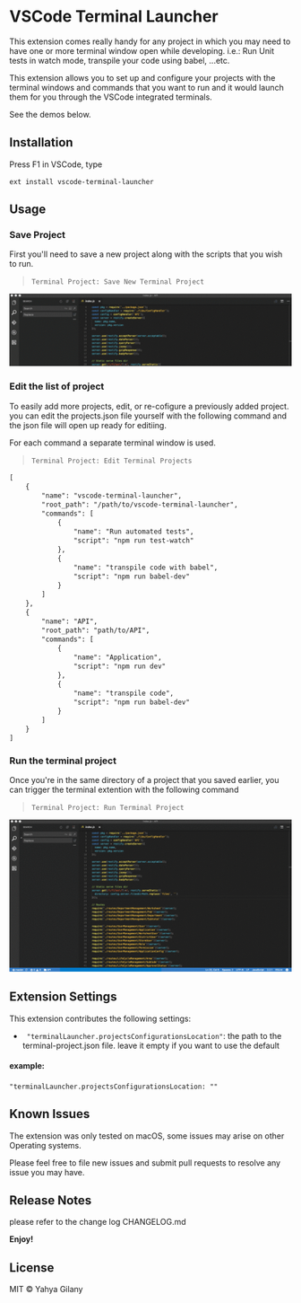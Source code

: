 # VSCode Terminal Launcher

This extension comes really handy for any project in which you may need to have one or more terminal window open while developing. i.e.: Run Unit tests in watch mode, transpile your code using babel, ...etc.

This extension allows you to set up and configure your projects with the terminal windows and commands that you want to run and it would launch them for you through the VSCode integrated terminals.

See the demos below.


## Installation

Press F1 in VSCode, type 
```
ext install vscode-terminal-launcher
```

## Usage
### Save Project
First you'll need to save a new project along with the scripts that you wish to run. 
> ``` Terminal Project: Save New Terminal Project ```

![Save Project](images/save.gif)

### Edit the list of project
To easily add more projects, edit, or re-cofigure a previously added project. you can edit the projects.json file yourself with the following command and the json file will open up ready for editiing.

For each command a separate terminal window is used.
> ``` Terminal Project: Edit Terminal Projects ```

```
[
	{
		"name": "vscode-terminal-launcher",
		"root_path": "/path/to/vscode-terminal-launcher",
		"commands": [
			{
				"name": "Run automated tests",
				"script": "npm run test-watch"
			},
			{
				"name": "transpile code with babel",
				"script": "npm run babel-dev"
			}
		]
	},
	{
		"name": "API",
		"root_path": "path/to/API",
		"commands": [
			{
				"name": "Application",
				"script": "npm run dev"
			},
			{
				"name": "transpile code",
				"script": "npm run babel-dev"
			}
		]
	}
]
```

### Run the terminal project
Once you're in the same directory of a project that you saved earlier, you can trigger the terminal extention with the following command
>```Terminal Project: Run Terminal Project```

![Run Terminal Project](images/run.gif)

## Extension Settings

This extension contributes the following settings:

* `	"terminalLauncher.projectsConfigurationsLocation"`: the path to the terminal-project.json file. 
leave it empty if you want to use the default
#### example:
`"terminalLauncher.projectsConfigurationsLocation: ""`

## Known Issues

The extension was only tested on macOS, some issues may arise on other Operating systems. 

Please feel free to file new issues and submit pull requests to resolve any issue you may have.

## Release Notes

please refer to the change log CHANGELOG.md

**Enjoy!**

## License

MIT © Yahya Gilany
